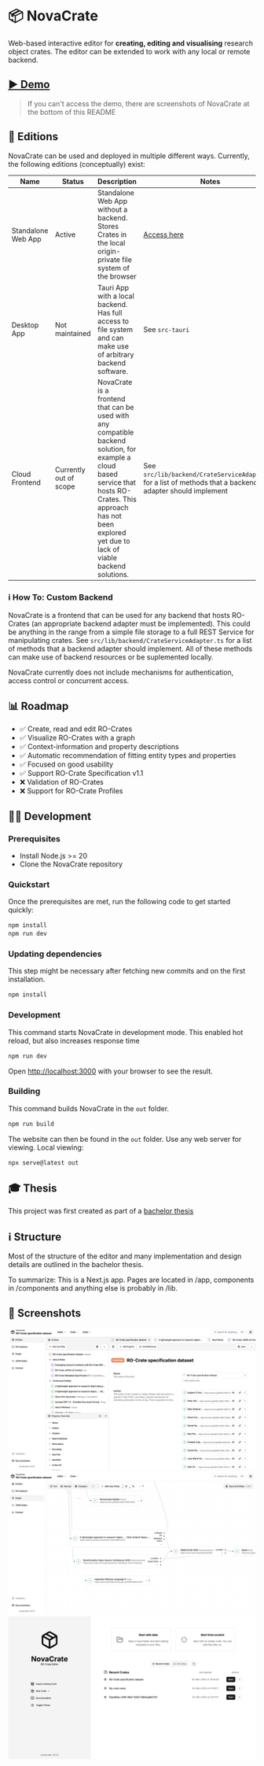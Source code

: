 # 📦 NovaCrate

Web-based interactive editor for **creating, editing and visualising** research object crates. The editor can be extended to work with any local or 
remote backend.

## [▶️ Demo](https://kit-data-manager.github.io/NovaCrate/)

> If you can't access the demo, there are screenshots of NovaCrate at the bottom of this README

## 🎨 Editions

NovaCrate can be used and deployed in multiple different ways. Currently, the following editions (conceptually) exist:

| Name               | Status                 | Description                                                                                                                                                                                                             | Notes                                                                                                      |
|--------------------|------------------------|-------------------------------------------------------------------------------------------------------------------------------------------------------------------------------------------------------------------------|------------------------------------------------------------------------------------------------------------|
| Standalone Web App | Active                 | Standalone Web App without a backend. Stores Crates in the local origin-private file system of the browser                                                                                                              | [Access here](https://kit-data-manager.github.io/NovaCrate/)                                               |
| Desktop App        | Not maintained         | Tauri App with a local backend. Has full access to file system and can make use of arbitrary backend software.                                                                                                          | See `src-tauri`                                                                                            |
| Cloud Frontend     | Currently out of scope | NovaCrate is a frontend that can be used with any compatible backend solution, for example a cloud based service that hosts RO-Crates. This approach has not been explored yet due to lack of viable backend solutions. | See `src/lib/backend/CrateServiceAdapter.ts` for a list of methods that a backend adapter should implement |

### ℹ️ How To: Custom Backend

NovaCrate is a frontend that can be used for any backend that hosts RO-Crates (an appropriate backend adapter must be implemented). This could be anything in the range from a simple file storage to a full REST Service for manipulating crates.
See `src/lib/backend/CrateServiceAdapter.ts` for a list of methods that a backend adapter should implement. All of these methods can make use of backend resources or be suplemented locally.

NovaCrate currently does not include mechanisms for authentication, access control or concurrent access.

## 📊 Roadmap

- ✅ Create, read and edit RO-Crates
- ✅ Visualize RO-Crates with a graph
- ✅ Context-information and property descriptions
- ✅ Automatic recommendation of fitting entity types and properties
- ✅ Focused on good usability
- ✅ Support RO-Crate Specification v1.1
- ❌ Validation of RO-Crates
- ❌ Support for RO-Crate Profiles

## 👨‍💻 Development

### Prerequisites

- Install Node.js >= 20
- Clone the NovaCrate repository

### Quickstart

Once the prerequisites are met, run the following code to get started quickly:

```bash
npm install
npm run dev
```

### Updating dependencies

This step might be necessary after fetching new commits and on the first installation.

```bash
npm install
```


### Development

This command starts NovaCrate in development mode. This enabled hot reload, but also increases response time

```bash
npm run dev
```

Open [http://localhost:3000](http://localhost:3000) with your browser to see the result.

### Building

This command builds NovaCrate in the `out` folder.

```bash
npm run build
```

The website can then be found in the `out` folder. Use any web server for viewing. Local viewing:

```bash
npx serve@latest out
```

## 🎓 Thesis

This project was first created as part of a [bachelor thesis](https://doi.org/10.5445/IR/1000178790)

## ℹ️ Structure

Most of the structure of the editor and many implementation and design details are outlined in the bachelor thesis.

To summarize: This is a Next.js app. Pages are located in /app, components in /components and anything else is probably in /lib.

## 📸 Screenshots

![](docs/teaser.png)
![](docs/teaser2.png)
![](docs/teaser3.png)